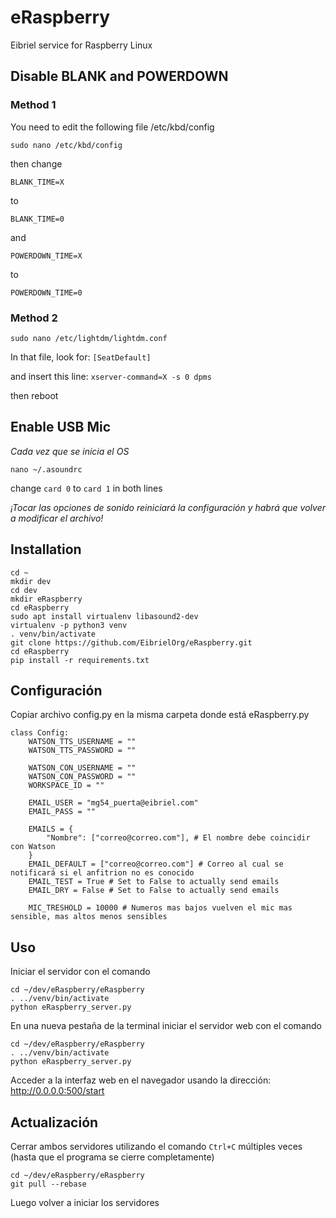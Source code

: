 # eRaspberry
Eibriel service for Raspberry Linux

## Disable BLANK and POWERDOWN
### Method 1
You need to edit the following file /etc/kbd/config

`sudo nano /etc/kbd/config`

then change

`BLANK_TIME=X`

to

`BLANK_TIME=0`

and

`POWERDOWN_TIME=X`

to

`POWERDOWN_TIME=0`

### Method 2
`sudo nano /etc/lightdm/lightdm.conf`

In that file, look for:
`[SeatDefault]`

and insert this line:
`xserver-command=X -s 0 dpms`

then reboot

## Enable USB Mic

*Cada vez que se inicia el OS*

`nano ~/.asoundrc`

change `card 0` to `card 1` in both lines

*¡Tocar las opciones de sonido reiniciará la configuración y habrá que volver a modificar el archivo!*

## Installation

```
cd ~
mkdir dev
cd dev
mkdir eRaspberry
cd eRaspberry
sudo apt install virtualenv libasound2-dev
virtualenv -p python3 venv
. venv/bin/activate
git clone https://github.com/EibrielOrg/eRaspberry.git
cd eRaspberry
pip install -r requirements.txt
```

## Configuración

Copiar archivo config.py en la misma carpeta donde está eRaspberry.py

```
class Config:
    WATSON_TTS_USERNAME = ""
    WATSON_TTS_PASSWORD = ""

    WATSON_CON_USERNAME = ""
    WATSON_CON_PASSWORD = ""
    WORKSPACE_ID = ""

    EMAIL_USER = "mg54_puerta@eibriel.com"
    EMAIL_PASS = ""

    EMAILS = {
        "Nombre": ["correo@correo.com"], # El nombre debe coincidir con Watson
    }
    EMAIL_DEFAULT = ["correo@correo.com"] # Correo al cual se notificará si el anfitrion no es conocido
    EMAIL_TEST = True # Set to False to actually send emails
    EMAIL_DRY = False # Set to False to actually send emails

    MIC_TRESHOLD = 10000 # Numeros mas bajos vuelven el mic mas sensible, mas altos menos sensibles
```

## Uso

Iniciar el servidor con el comando

```
cd ~/dev/eRaspberry/eRaspberry
. ../venv/bin/activate
python eRaspberry_server.py
```

En una nueva pestaña de la terminal iniciar el servidor web con el comando

```
cd ~/dev/eRaspberry/eRaspberry
. ../venv/bin/activate
python eRaspberry_server.py
```

Acceder a la interfaz web en el navegador usando la dirección: http://0.0.0.0:500/start

## Actualización

Cerrar ambos servidores utilizando el comando `Ctrl+C` múltiples veces (hasta que el programa se cierre completamente)

```
cd ~/dev/eRaspberry/eRaspberry
git pull --rebase
```
Luego volver a iniciar los servidores
